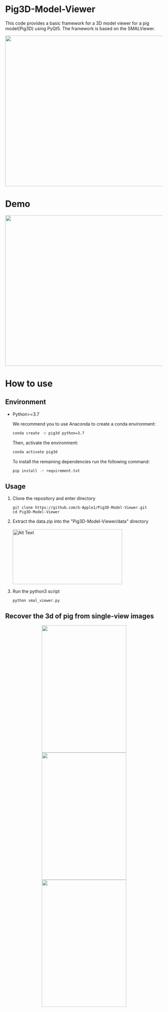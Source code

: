 # Pig3D-Model-Viewer
This code provides a basic framework for a 3D model viewer for a pig model(Pig3D) using PyQt5. The  framework is based on the SMALViewer.

<img src="https://github.com/G-Apple1/Pig3D-Model-Viewer/assets/62458945/d86acd7f-7273-4d4e-b5b9-783d0f5133d0" width="955" height="480">


# Demo
<img src="pig3d.gif" width="955" height="480">

# How to use
## Environment
* Python>=3.7

    We recommend you to use Anaconda to create a conda environment:
    ```bash
    conda create -n pig3d python=3.7
    ```
    Then, activate the environment:
    ```bash
    conda activate pig3d
    ```
   To install the remaining dependencies run the following command:
    ```bash
    pip install -r requirement.txt
    ```
## Usage
1. Clone the repository and enter directory
   ```
   git clone https://github.com/G-Apple1/Pig3D-Model-Viewer.git
   cd Pig3D-Model-Viewer
   ```

2. Extract the data.zip into the "Pig3D-Model-Viewer/data" directory
   <br></br>
   <img src="https://github.com/G-Apple1/Pig3D-Model-Viewer/assets/62458945/fcd44aa7-e05c-47ec-8bde-fc4d40a5a75c" alt="Alt Text" width="350" height="175">

3. Run the python3 script
   ```
   python smal_viewer.py
   ```
## Recover the 3d of pig from single-view images
<div align="center">
    <img src="pigviewer1.png" width="270" height="405"><img src="pigviewer2.png" width="270" height="405"><img src="pigviewer3.png" width="270" height="405">
</div>
